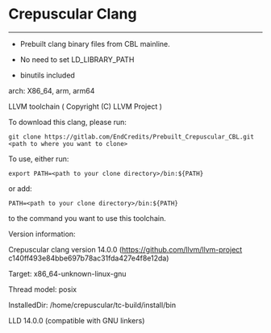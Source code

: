 # Crepuscular Clang
-------
- Prebuilt clang binary files from CBL mainline.

- No need to set LD_LIBRARY_PATH

- binutils included

arch: X86_64, arm, arm64

LLVM toolchain ( Copyright (C) LLVM Project )

To download this clang, please run:

```
git clone https://gitlab.com/EndCredits/Prebuilt_Crepuscular_CBL.git <path to where you want to clone>
```

To use, either run:

```
export PATH=<path to your clone directory>/bin:${PATH}
```

or add:

```
PATH=<path to your clone directory>/bin:${PATH}
```

to the command you want to use this toolchain.


Version information:

Crepuscular clang version 14.0.0 (https://github.com/llvm/llvm-project c140ff493e84bbe697b78ac31fda427e4f8e12da)

Target: x86_64-unknown-linux-gnu

Thread model: posix

InstalledDir: /home/crepuscular/tc-build/install/bin

LLD 14.0.0 (compatible with GNU linkers)
